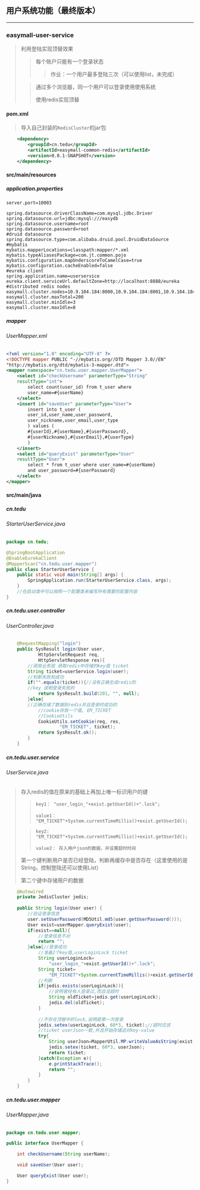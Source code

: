 ## 用户系统功能（最终版本）

----------

### easymall-user-service

> 利用登陆实现顶替效果
>
> > 每个账户只能有一个登录状态
> >
> > > 作业：一个用户最多登陆三次（可以使用list，未完成）
>
> > 通过多个浏览器，同一个用户可以登录使用使用系统
> >
> > 使用redis实现顶替

#### pom.xml

> 导入自己封装的`RedisCluster`的jar包

```xml
  	<dependency>
	 	<groupId>cn.tedu</groupId>
	 	<artifactId>easymall-common-redis</artifactId>
	 	<version>0.0.1-SNAPSHOT</version>
  	</dependency>
```



#### src/main/resources

##### application.properties

```properties
server.port=10003

spring.datasource.driverClassName=com.mysql.jdbc.Driver
spring.datasource.url=jdbc:mysql:///easydb
spring.datasource.username=root
spring.datasource.password=root
#druid datasource
spring.datasource.type=com.alibaba.druid.pool.DruidDataSource
#mybatis
mybatis.mapperLocations=classpath:mapper/*.xml
mybatis.typeAliasesPackage=com.jt.common.pojo
mybatis.configuration.mapUnderscoreToCamelCase=true
mybatis.configuration.cacheEnabled=false
#eureka client
spring.application.name=userservice
eureka.client.serviceUrl.defaultZone=http://localhost:8888/eureka
#distributed redis nodes
easymall.cluster.nodes=10.9.104.184:8000,10.9.104.184:8001,10.9.104.184:8002
easymall.cluster.maxTotal=200
easymall.cluster.minIdle=3
easymall.cluster.maxIdle=8
```

##### mapper

###### UserMapper.xml

```xml
<?xml version="1.0" encoding="UTF-8" ?>
<!DOCTYPE mapper PUBLIC "-//mybatis.org//DTD Mapper 3.0//EN"
"http://mybatis.org/dtd/mybatis-3-mapper.dtd">
<mapper namespace="cn.tedu.user.mapper.UserMapper">
	<select id="checkUsername" parameterType="String" 
	resultType="int">
		select count(user_id) from t_user where
		user_name=#{userName}
	</select>
	<insert id="saveUser" parameterType="User">
		insert into t_user (
		user_id,user_name,user_password,
		user_nickname,user_email,user_type
		) values (
		#{userId},#{userName},#{userPassword},
		#{userNickname},#{userEmail},#{userType}
		)
	</insert>
	<select id="queryExist" parameterType="User"
	resultType="User">
		select * from t_user where user_name=#{userName}
		and user_password=#{userPassword}
	</select>
</mapper> 
```



#### src/main/java

##### cn.tedu

###### StarterUserService.java

```java
package cn.tedu;

@SpringBootApplication
@EnableEurekaClient
@MapperScan("cn.tedu.user.mapper")
public class StarterUserService {
	public static void main(String[] args) {
		SpringApplication.run(StarterUserService.class, args);
	}
	//在启动类中可以按照一个配置类来编写所有需要的配置内容
}
```

##### cn.tedu.user.controller

###### UserController.java

```java
	@RequestMapping("login")
	public SysResult login(User user,
			HttpServletRequest req,
			HttpServletResponse res){
		//调用业务层 获取redis中存储的key值 ticket
		String ticket=userService.login(user);
		//判断失败和成功
		if("".equals(ticket)){//没有正确生成redis的
		//key 说明登录失败的
			return SysResult.build(201, "", null);
		}else{
		//正确存储了数据到redis并且登录时成功的
			//cookie存放一个值, EM_TICKET
			//CookieUtils
			CookieUtils.setCookie(req, res, 
					"EM_TICKET", ticket);
			return SysResult.ok();
		}
	}
```

##### cn.tedu.user.service

###### UserService.java

> 存入redis的值在原来的基础上再加上唯一标识用户的键
>
> > `key1： "user_login_"+exist.getUserId()+".lock";`
> >
> > `value1： "EM_TICKET"+System.currentTimeMillis()+exist.getUserId();`
>
> > `key2: "EM_TICKET"+System.currentTimeMillis()+exist.getUserId();`
> >
> > `value2： 存入用户json的数据，并设置超时时间`
>
> 第一个键判断用户是否已经登陆，判断再缓存中是否存在（这里使用的是String，控制登陆还可以使用List）
>
> 第二个键中存储用户的数据

```java
	@Autowired
	private JedisCluster jedis;
	
	public String login(User user) {
		//验证登录信息
		user.setUserPassword(MD5Util.md5(user.getUserPassword()));
		User exist=userMapper.queryExist(user);
		if(exist==null){
			//登录信息不对
			return "";
		}else{//登录成功
			//准备2个key值,userLoginLock ticket
			String userLoginLock=
				"user_login_"+exist.getUserId()+".lock";
			String ticket=
				"EM_TICKET"+System.currentTimeMillis()+exist.getUserId();
			//判断
			if(jedis.exists(userLoginLock)){
				//说明曾经有人登录过,而且没超时
				String oldTicket=jedis.get(userLoginLock);
				jedis.del(oldTicket);
			}
            
            //不存在顶替中的lock,说明是第一次登录
			jedis.setex(userLoginLock, 60*3, ticket);//超时应该
			//ticket userJson一致,并且开始存储这对key-value
			try{
				String userJson=MapperUtil.MP.writeValueAsString(exist);
				jedis.setex(ticket, 60*3, userJson);
				return ticket;
			}catch(Exception e){
				e.printStackTrace();
				return "";
			}
		}
	}
```

##### cn.tedu.user.mapper

###### UserMapper.java

```java
package cn.tedu.user.mapper;

public interface UserMapper {

	int checkUsername(String userName);

	void saveUser(User user);

	User queryExist(User user);
}

```

















